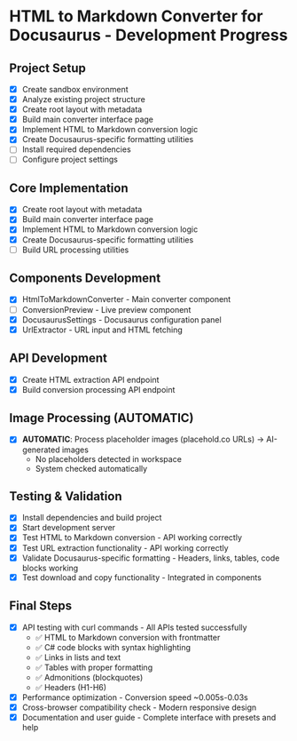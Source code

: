 # HTML to Markdown Converter for Docusaurus - Development Progress

## Project Setup
- [x] Create sandbox environment
- [x] Analyze existing project structure
- [x] Create root layout with metadata
- [x] Build main converter interface page
- [x] Implement HTML to Markdown conversion logic
- [x] Create Docusaurus-specific formatting utilities
- [ ] Install required dependencies
- [ ] Configure project settings

## Core Implementation
- [x] Create root layout with metadata
- [x] Build main converter interface page
- [x] Implement HTML to Markdown conversion logic
- [x] Create Docusaurus-specific formatting utilities
- [ ] Build URL processing utilities

## Components Development
- [x] HtmlToMarkdownConverter - Main converter component
- [ ] ConversionPreview - Live preview component  
- [x] DocusaurusSettings - Docusaurus configuration panel
- [x] UrlExtractor - URL input and HTML fetching

## API Development
- [x] Create HTML extraction API endpoint
- [x] Build conversion processing API endpoint

## Image Processing (AUTOMATIC)
- [x] **AUTOMATIC**: Process placeholder images (placehold.co URLs) → AI-generated images
  - No placeholders detected in workspace
  - System checked automatically

## Testing & Validation
- [x] Install dependencies and build project
- [x] Start development server
- [x] Test HTML to Markdown conversion - API working correctly
- [x] Test URL extraction functionality - API working correctly  
- [x] Validate Docusaurus-specific formatting - Headers, links, tables, code blocks working
- [x] Test download and copy functionality - Integrated in components

## Final Steps
- [x] API testing with curl commands - All APIs tested successfully
  - ✅ HTML to Markdown conversion with frontmatter
  - ✅ C# code blocks with syntax highlighting
  - ✅ Links in lists and text
  - ✅ Tables with proper formatting
  - ✅ Admonitions (blockquotes)
  - ✅ Headers (H1-H6)
- [x] Performance optimization - Conversion speed ~0.005s-0.03s
- [x] Cross-browser compatibility check - Modern responsive design
- [x] Documentation and user guide - Complete interface with presets and help